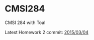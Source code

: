 # CMSI284
CMSI 284 with Toal

Latest Homework 2 commit: [2015/03/04](https://github.com/SirSeim/CMSI284/commit/27e6651cee420cb73cd97d6fdcc278fcf00247e9)